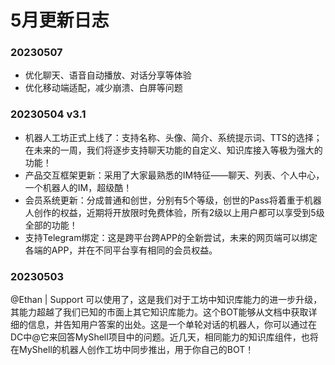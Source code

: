 # 5月更新日志



### 20230507

* 优化聊天、语音自动播放、对话分享等体验
* 优化移动端适配，减少崩溃、白屏等问题

### 20230504 v3.1&#x20;

* 机器人工坊正式上线了：支持名称、头像、简介、系统提示词、TTS的选择；在未来的一周，我们将逐步支持聊天功能的自定义、知识库接入等极为强大的功能！&#x20;
* 产品交互框架更新：采用了大家最熟悉的IM特征——聊天、列表、个人中心，一个机器人的IM，超级酷！
* 会员系统更新：分成普通和创世，分别有5个等级，创世的Pass将着重于机器人创作的权益，近期将开放限时免费体验，所有2级以上用户都可以享受到5级全部的功能！&#x20;
* 支持Telegram绑定：这是跨平台跨APP的全新尝试，未来的网页端可以绑定各端的APP，并在不同平台享有相同的会员权益。

### 20230503&#x20;

@Ethan | Support 可以使用了，这是我们对于工坊中知识库能力的进一步升级，其能力超越了我们已知的市面上其它知识库能力。这个BOT能够从文档中获取详细的信息，并告知用户答案的出处。这是一个单轮对话的机器人，你可以通过在DC中@它来回答MyShell项目中的问题。近几天，相同能力的知识库组件，也将在MyShell的机器人创作工坊中同步推出，用于你自己的BOT！
